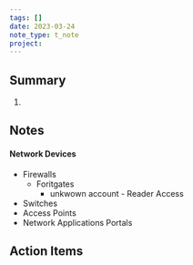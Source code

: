 ```yaml
---
tags: []
date: 2023-03-24
note_type: t_note
project:
---
```


## Summary
1. 

## Notes

#### Network Devices
* Firewalls
	* Foritgates
		* unkwown account - Reader Access
* Switches
* Access Points
* Network Applications Portals


## Action Items
